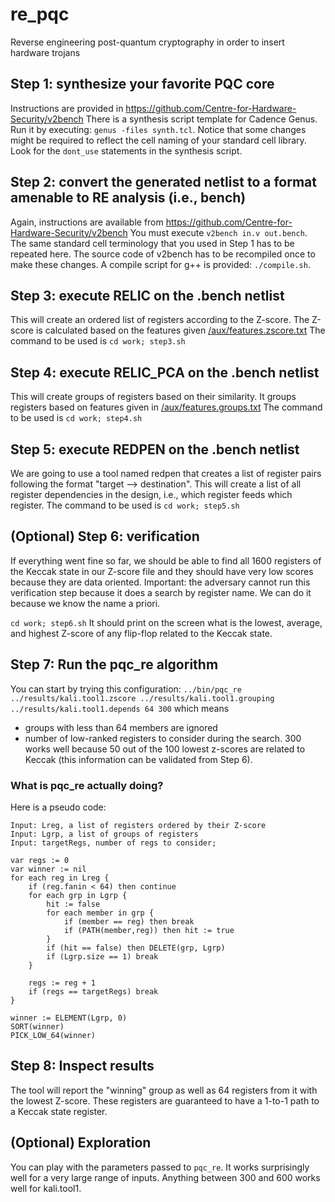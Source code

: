 # re_pqc
Reverse engineering post-quantum cryptography in order to insert hardware trojans

## Step 1: synthesize your favorite PQC core
Instructions are provided in https://github.com/Centre-for-Hardware-Security/v2bench 
There is a synthesis script template for Cadence Genus. Run it by executing: `genus -files synth.tcl`. Notice that some changes might be required to reflect the cell naming of your standard cell library. Look for the `dont_use` statements in the synthesis script.

## Step 2: convert the generated netlist to a format amenable to RE analysis (i.e., bench)
Again, instructions are available from https://github.com/Centre-for-Hardware-Security/v2bench
You must execute `v2bench in.v out.bench`. The same standard cell terminology that you used in Step 1 has to be repeated here. The source code of v2bench has to be recompiled once to make these changes. A compile script for g++ is provided: `./compile.sh`.

## Step 3: execute RELIC on the .bench netlist
This will create an ordered list of registers according to the Z-score. The Z-score is calculated based on the features given [/aux/features.zscore.txt](/aux/features.zscore.txt)
The command to be used is `cd work; step3.sh`

## Step 4: execute RELIC_PCA on the .bench netlist
This will create groups of registers based on their similarity. It groups registers based on features given in [/aux/features.groups.txt](/aux/features.groups.txt)
The command to be used is `cd work; step4.sh`

## Step 5: execute REDPEN on the .bench netlist
We are going to use a tool named redpen that creates a list of register pairs following the format "target --> destination". This will create a list of all register dependencies in the design, i.e., which register feeds which register. The command to be used is `cd work; step5.sh`

## (Optional) Step 6: verification
If everything went fine so far, we should be able to find all 1600 registers of the Keccak state in our Z-score file and they should have very low scores because they are data oriented. Important: the adversary cannot run this verification step because it does a search by register name. We can do it because we know the name a priori.

`cd work; step6.sh`
It should print on the screen what is the lowest, average, and highest Z-score of any flip-flop related to the Keccak state.

## Step 7: Run the pqc_re algorithm
You can start by trying this configuration:
`../bin/pqc_re ../results/kali.tool1.zscore ../results/kali.tool1.grouping ../results/kali.tool1.depends 64 300`
which means 
- groups with less than 64 members are ignored
- number of low-ranked registers to consider during the search. 300 works well because 50 out of the 100 lowest z-scores are related to Keccak (this information can be validated from Step 6). 

### What is pqc_re actually doing? ###
Here is a pseudo code:

```
Input: Lreg, a list of registers ordered by their Z-score
Input: Lgrp, a list of groups of registers
Input: targetRegs, number of regs to consider;

var regs := 0
var winner := nil
for each reg in Lreg {
	if (reg.fanin < 64) then continue
	for each grp in Lgrp {
		hit := false
		for each member in grp {
			if (member == reg) then break
			if (PATH(member,reg)) then hit := true
		}
		if (hit == false) then DELETE(grp, Lgrp)
		if (Lgrp.size == 1) break
	}
	
	regs := reg + 1
	if (regs == targetRegs) break
}

winner := ELEMENT(Lgrp, 0)
SORT(winner)
PICK_LOW_64(winner)

```

## Step 8: Inspect results
The tool will report the "winning" group as well as 64 registers from it with the lowest Z-score. These registers are guaranteed to have a 1-to-1 path to a Keccak state register. 

## (Optional) Exploration
You can play with the parameters passed to `pqc_re`. It works surprisingly well for a very large range of inputs. Anything between 300 and 600 works well for kali.tool1.
